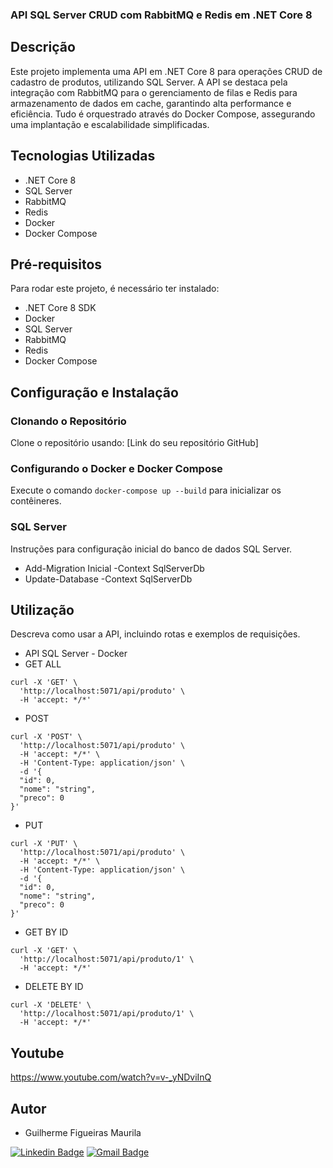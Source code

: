 
### API SQL Server CRUD com RabbitMQ e Redis em .NET Core 8

## Descrição
Este projeto implementa uma API em .NET Core 8 para operações CRUD de cadastro de produtos, utilizando SQL Server. A API se destaca pela integração com RabbitMQ para o gerenciamento de filas e Redis para armazenamento de dados em cache, garantindo alta performance e eficiência. Tudo é orquestrado através do Docker Compose, assegurando uma implantação e escalabilidade simplificadas.

## Tecnologias Utilizadas
- .NET Core 8
- SQL Server
- RabbitMQ
- Redis
- Docker
- Docker Compose

## Pré-requisitos
Para rodar este projeto, é necessário ter instalado:
- .NET Core 8 SDK
- Docker
- SQL Server
- RabbitMQ
- Redis
- Docker Compose

## Configuração e Instalação

### Clonando o Repositório
Clone o repositório usando: [Link do seu repositório GitHub]

### Configurando o Docker e Docker Compose
Execute o comando `docker-compose up --build` para inicializar os contêineres.

### SQL Server
Instruções para configuração inicial do banco de dados SQL Server.
- Add-Migration Inicial -Context SqlServerDb
- Update-Database -Context SqlServerDb

## Utilização
Descreva como usar a API, incluindo rotas e exemplos de requisições.

- API SQL Server - Docker
- GET ALL
```
curl -X 'GET' \
  'http://localhost:5071/api/produto' \
  -H 'accept: */*'
```

- POST
```
curl -X 'POST' \
  'http://localhost:5071/api/produto' \
  -H 'accept: */*' \
  -H 'Content-Type: application/json' \
  -d '{
  "id": 0,
  "nome": "string",
  "preco": 0
}'
```

- PUT
```
curl -X 'PUT' \
  'http://localhost:5071/api/produto' \
  -H 'accept: */*' \
  -H 'Content-Type: application/json' \
  -d '{
  "id": 0,
  "nome": "string",
  "preco": 0
}'
```

- GET BY ID
```
curl -X 'GET' \
  'http://localhost:5071/api/produto/1' \
  -H 'accept: */*'
```

- DELETE BY ID
```
curl -X 'DELETE' \
  'http://localhost:5071/api/produto/1' \
  -H 'accept: */*'
```

## Youtube
https://www.youtube.com/watch?v=v-_yNDviInQ

## Autor

- Guilherme Figueiras Maurila

[![Linkedin Badge](https://img.shields.io/badge/-Guilherme_Figueiras_Maurila-blue?style=flat-square&logo=Linkedin&logoColor=white&link=https://www.linkedin.com/in/guilherme-maurila)](https://www.linkedin.com/in/guilherme-maurila)
[![Gmail Badge](https://img.shields.io/badge/-gfmaurila@gmail.com-c14438?style=flat-square&logo=Gmail&logoColor=white&link=mailto:gfmaurila@gmail.com)](mailto:gfmaurila@gmail.com)


